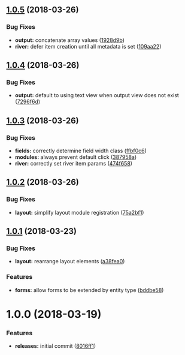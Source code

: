 <a name="1.0.5"></a>
## [1.0.5](https://github.com/hypeJunctionPro/Elgg3-hypePost/compare/1.0.4...1.0.5) (2018-03-26)


### Bug Fixes

* **output:** concatenate array values ([1928d9b](https://github.com/hypeJunctionPro/Elgg3-hypePost/commit/1928d9b))
* **river:** defer item creation until all metadata is set ([109aa22](https://github.com/hypeJunctionPro/Elgg3-hypePost/commit/109aa22))



<a name="1.0.4"></a>
## [1.0.4](https://github.com/hypeJunctionPro/Elgg3-hypePost/compare/1.0.3...1.0.4) (2018-03-26)


### Bug Fixes

* **output:** default to using text view when output view does not exist ([7296f6d](https://github.com/hypeJunctionPro/Elgg3-hypePost/commit/7296f6d))



<a name="1.0.3"></a>
## [1.0.3](https://github.com/hypeJunctionPro/Elgg3-hypePost/compare/1.0.2...1.0.3) (2018-03-26)


### Bug Fixes

* **fields:** correctly determine field width class ([ffbf0c6](https://github.com/hypeJunctionPro/Elgg3-hypePost/commit/ffbf0c6))
* **modules:** always prevent default click ([387958a](https://github.com/hypeJunctionPro/Elgg3-hypePost/commit/387958a))
* **river:** correctly set river item params ([474f658](https://github.com/hypeJunctionPro/Elgg3-hypePost/commit/474f658))



<a name="1.0.2"></a>
## [1.0.2](https://github.com/hypeJunctionPro/Elgg3-hypePost/compare/1.0.1...1.0.2) (2018-03-26)


### Bug Fixes

* **layout:** simplify layout module registration ([75a2bf1](https://github.com/hypeJunctionPro/Elgg3-hypePost/commit/75a2bf1))



<a name="1.0.1"></a>
## [1.0.1](https://github.com/hypeJunctionPro/Elgg3-hypePost/compare/1.0.0...1.0.1) (2018-03-23)


### Bug Fixes

* **layout:** rearrange layout elements ([a38fea0](https://github.com/hypeJunctionPro/Elgg3-hypePost/commit/a38fea0))


### Features

* **forms:** allow forms to be extended by entity type ([bddbe58](https://github.com/hypeJunctionPro/Elgg3-hypePost/commit/bddbe58))



<a name="1.0.0"></a>
# 1.0.0 (2018-03-19)


### Features

* **releases:** initial commit ([8016ff1](https://github.com/hypeJunctionPro/Elgg3-hypePost/commit/8016ff1))



